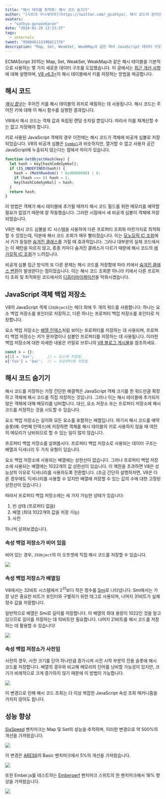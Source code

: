 ```yaml
---
title: "해시 테이블 최적화: 해시 코드 숨기기"
author: "[사트야 구나세카라](https://twitter.com/_gsathya), 해시 코드의 관리인"
avatars: 
  - "sathya-gunasekaran"
date: "2018-01-29 13:33:37"
tags: 
  - internals
tweet: "958046113390411776"
description: "Map, Set, WeakSet, WeakMap과 같은 여러 JavaScript 데이터 구조 는 기본적으로 해시 테이블을 사용합니다. 이 글은 V8 v6.3이 해시 테이블 성능을 어떻게 개선했는지 설명합니다."
---
```

ECMAScript 2015는 Map, Set, WeakSet, WeakMap과 같은 해시 테이블을 기본적으로 사용하는 몇 가지 새로운 데이터 구조를 도입했습니다. 이 글에서는 [최근 개선 사항](https://bugs.chromium.org/p/v8/issues/detail?id=6404)에 대해 설명하며, [V8 v6.3+](/blog/v8-release-63)이 해시 테이블에서 키를 저장하는 방법을 제공합니다.

<!--truncate-->
## 해시 코드

[_해시 함수_](https://en.wikipedia.org/wiki/Hash_function)는 주어진 키를 해시 테이블의 위치로 매핑하는 데 사용됩니다. 해시 코드는 주어진 키에 대해 이 해시 함수를 실행한 결과입니다.

V8에서 해시 코드는 객체 값과 독립된 랜덤 숫자일 뿐입니다. 따라서 이를 재계산할 수는 없고 저장해야 합니다.

키로 사용된 JavaScript 객체의 경우 이전에는 해시 코드가 객체에 비공개 심볼로 저장되었습니다. V8의 비공개 심볼은 [`Symbol`](https://developer.mozilla.org/en-US/docs/Web/JavaScript/Reference/Global_Objects/Symbol)과 비슷하지만, 열거할 수 없고 사용자 공간 JavaScript에 누출되지 않는다는 점에서 차이가 있습니다.

```js
function GetObjectHash(key) {
  let hash = key[hashCodeSymbol];
  if (IS_UNDEFINED(hash)) {
    hash = (MathRandom() * 0x40000000) | 0;
    if (hash === 0) hash = 1;
    key[hashCodeSymbol] = hash;
  }
  return hash;
}
```

이 방법은 객체가 해시 테이블에 추가될 때까지 해시 코드 필드를 위한 메모리를 예약할 필요가 없었기 때문에 잘 작동했습니다. 그러한 시점에서 새 비공개 심볼이 객체에 저장되었습니다.

V8은 해시 코드 심볼을 IC 시스템을 사용하여 다른 프로퍼티 조회와 마찬가지로 최적화할 수 있었는데, 덕분에 해시 코드 조회가 매우 빨라졌습니다. 이는 [모노모픽 IC 조회](https://en.wikipedia.org/wiki/Inline_caching#Monomorphic_inline_caching)에서 키가 동일한 [숨겨진 클래스](/)를 가질 때 효과적입니다. 그러나 대부분의 실제 코드에서는 이 패턴을 따르지 않고, 종종 키마다 숨겨진 클래스가 다르기 때문에 해시 코드의 [메가모픽 IC 조회](https://en.wikipedia.org/wiki/Inline_caching#Megamorphic_inline_caching)가 느려집니다.

비공개 심볼 접근 방식의 또 다른 문제는 해시 코드를 저장함에 따라 키에서 [숨겨진 클래스 변환](/#fast-property-access)이 발생한다는 점이었습니다. 이는 해시 코드 조회뿐 아니라 키에서 다른 프로퍼티 조회 및 최적화된 코드에서의 [디옵티마이제이션](https://floitsch.blogspot.com/2012/03/optimizing-for-v8-inlining.html)을 악화시켰습니다.

## JavaScript 객체 백업 저장소

V8의 JavaScript 객체 (`JSObject`)는 헤더 외에 두 개의 워드를 사용합니다: 하나는 요소 백업 저장소를 포인터로 저장하고, 다른 하나는 프로퍼티 백업 저장소를 포인터로 저장합니다.

요소 백업 저장소는 [배열 인덱스](https://tc39.es/ecma262/#sec-array-index)처럼 보이는 프로퍼티를 저장하는 데 사용되며, 프로퍼티 백업 저장소는 키가 문자열이나 심볼인 프로퍼티를 저장하는 데 사용됩니다. 이러한 백업 저장소에 대한 자세한 내용은 카밀로 브루니의 [V8 블로그 게시물](/blog/fast-properties)을 참조하세요.

```js
const x = {};
x[1] = 'bar';      // ← 요소에 저장됨
x['foo'] = 'bar';  // ← 프로퍼티에 저장됨
```

## 해시 코드 숨기기

해시 코드를 저장하는 가장 간단한 해결책은 JavaScript 객체 크기를 한 워드만큼 확장하고 객체에 해시 코드를 직접 저장하는 것입니다. 그러나 이는 해시 테이블에 추가되지 않은 객체에 대해 메모리를 낭비합니다. 대신, 요소 저장소 또는 프로퍼티 저장소에 해시 코드를 저장하는 것을 시도할 수 있습니다.

요소 백업 저장소는 길이와 모든 요소를 포함하는 배열입니다. 여기서 해시 코드를 예약 슬롯(예: 0번째 인덱스)에 저장하면 객체를 해시 테이블의 키로 사용하지 않을 때 여전히 메모리가 낭비되므로 할 수 있는 일이 많지 않습니다.

프로퍼티 백업 저장소를 살펴봅시다. 프로퍼티 백업 저장소로 사용되는 데이터 구조는 배열과 딕셔너리 두 가지 유형이 있습니다.

요소 백업 저장소에 사용되는 배열에는 상한선이 없습니다. 그러나 프로퍼티 백업 저장소에 사용되는 배열에는 1022개의 값 상한선이 있습니다. 이 제한을 초과하면 V8은 성능상의 이유로 딕셔너리를 사용하도록 전환합니다. (조금 간단히 설명하자면, V8은 다른 경우에도 딕셔너리를 사용할 수 있지만 배열에 저장할 수 있는 값의 수에 대한 고정된 상한선이 있습니다.)

따라서 프로퍼티 백업 저장소에는 세 가지 가능한 상태가 있습니다:

1. 빈 상태 (프로퍼티 없음)
2. 배열 (최대 1022개의 값을 저장 가능)
3. 사전

하나씩 살펴보겠습니다.

### 속성 백업 저장소가 비어 있음

비어 있는 경우, `JSObject`의 이 오프셋에 직접 해시 코드를 저장할 수 있습니다.

![](/_img/hash-code/properties-backing-store-empty.png)

### 속성 백업 저장소가 배열임

V8에서는 32비트 시스템에서 2<sup>31</sup>보다 작은 정수를 [Smi](https://wingolog.org/archives/2011/05/18/value-representation-in-javascript-implementations)로 나타냅니다. Smi에서는 가장 낮은 중요한 비트가 포인터와 구별하기 위한 태그로 사용되며, 나머지 31비트가 실제 정수 값을 저장합니다.

일반적으로 배열은 Smi로 길이를 저장합니다. 이 배열의 최대 용량이 1022인 것을 알고 있으므로 길이를 저장하는 데 10비트만 필요합니다. 나머지 21비트를 해시 코드를 저장하는 데 활용할 수 있습니다!

![](/_img/hash-code/properties-backing-store-array.png)

### 속성 백업 저장소가 사전임

사전의 경우, 사전 크기를 단어 하나만큼 증가시켜 사전 시작 부분의 전용 슬롯에 해시 코드를 저장합니다. 배열의 경우와 비교해 메모리의 단어를 낭비할 가능성이 있지만, 크기가 비례적으로 크게 증가하지 않기 때문에 이 방법이 가능합니다.

![](/_img/hash-code/properties-backing-store-dictionary.png)

이 변경으로 인해 해시 코드 조회는 더 이상 복잡한 JavaScript 속성 조회 메커니즘을 거치지 않아도 됩니다.

## 성능 향상

[SixSpeed](https://github.com/kpdecker/six-speed) 벤치마크는 Map 및 Set의 성능을 추적하며, 이러한 변경으로 약 500%의 개선을 가져왔습니다.

![](/_img/hash-code/sixspeed.png)

이 변경은 [ARES6](https://webkit.org/blog/7536/jsc-loves-es6/)의 Basic 벤치마크에서 5%의 개선을 가져왔습니다.

![](/_img/hash-code/ares-6.png)

또한 Ember.js를 테스트하는 [Emberperf](http://emberperf.eviltrout.com/) 벤치마크 스위트의 한 벤치마크에서 18% 향상을 가져왔습니다.

![](/_img/hash-code/emberperf.jpg)
